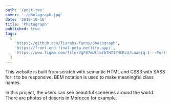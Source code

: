 ```yaml
---
path: '/post-two'
cover: './photograph.jpg'
date: '2018-10-16'
title: 'Photograph'
published: true
tags:
  [
    'https://github.com/Tiaraha-funny/photograph',
    'https://front-end-final-peta.netlify.app/',
    'https://www.figma.com/file/VgF87mULloYb7HZ1EMCRzU/Laaqiq-1---Portfolio-detail-(Responsive)?node-id=0%3A1',
  ]
---
```


This website is built from scratch with semantic HTML and CSS3 with SASS for it to be responsive. BEM notation is used to make meaningful class names.

In this project, the users can see beautiful sceneries around the world. There are photos of deserts in Morocco for example.
